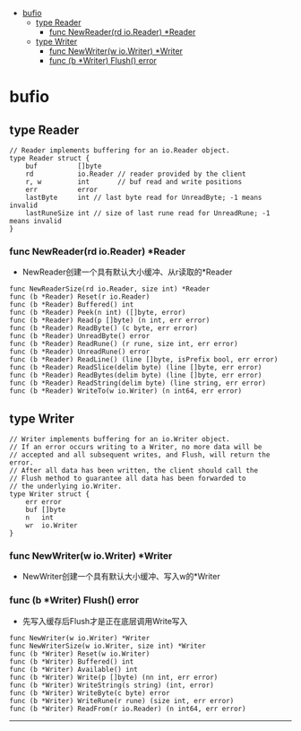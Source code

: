 <!-- MDTOC maxdepth:6 firsth1:1 numbering:0 flatten:0 bullets:1 updateOnSave:1 -->

- [bufio](#bufio)   
   - [type Reader](#type-reader)   
      - [func NewReader(rd io.Reader) *Reader](#func-newreaderrd-ioreader-reader)   
   - [type Writer](#type-writer)   
      - [func NewWriter(w io.Writer) *Writer](#func-newwriterw-iowriter-writer)   
      - [func (b *Writer) Flush() error](#func-b-writer-flush-error)   

<!-- /MDTOC -->

# bufio

## type Reader

```
// Reader implements buffering for an io.Reader object.
type Reader struct {
	buf          []byte
	rd           io.Reader // reader provided by the client
	r, w         int       // buf read and write positions
	err          error
	lastByte     int // last byte read for UnreadByte; -1 means invalid
	lastRuneSize int // size of last rune read for UnreadRune; -1 means invalid
}
```


### func NewReader(rd io.Reader) *Reader

* NewReader创建一个具有默认大小缓冲、从r读取的*Reader



```
func NewReaderSize(rd io.Reader, size int) *Reader
func (b *Reader) Reset(r io.Reader)
func (b *Reader) Buffered() int
func (b *Reader) Peek(n int) ([]byte, error)
func (b *Reader) Read(p []byte) (n int, err error)
func (b *Reader) ReadByte() (c byte, err error)
func (b *Reader) UnreadByte() error
func (b *Reader) ReadRune() (r rune, size int, err error)
func (b *Reader) UnreadRune() error
func (b *Reader) ReadLine() (line []byte, isPrefix bool, err error)
func (b *Reader) ReadSlice(delim byte) (line []byte, err error)
func (b *Reader) ReadBytes(delim byte) (line []byte, err error)
func (b *Reader) ReadString(delim byte) (line string, err error)
func (b *Reader) WriteTo(w io.Writer) (n int64, err error)
```


## type Writer

```
// Writer implements buffering for an io.Writer object.
// If an error occurs writing to a Writer, no more data will be
// accepted and all subsequent writes, and Flush, will return the error.
// After all data has been written, the client should call the
// Flush method to guarantee all data has been forwarded to
// the underlying io.Writer.
type Writer struct {
	err error
	buf []byte
	n   int
	wr  io.Writer
}
```

### func NewWriter(w io.Writer) *Writer

* NewWriter创建一个具有默认大小缓冲、写入w的*Writer

### func (b *Writer) Flush() error

* 先写入缓存后Flush才是正在底层调用Write写入

```
func NewWriter(w io.Writer) *Writer
func NewWriterSize(w io.Writer, size int) *Writer
func (b *Writer) Reset(w io.Writer)
func (b *Writer) Buffered() int
func (b *Writer) Available() int
func (b *Writer) Write(p []byte) (nn int, err error)
func (b *Writer) WriteString(s string) (int, error)
func (b *Writer) WriteByte(c byte) error
func (b *Writer) WriteRune(r rune) (size int, err error)
func (b *Writer) ReadFrom(r io.Reader) (n int64, err error)
```

---

